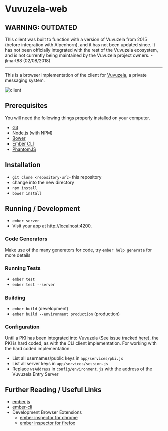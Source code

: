 # Vuvuzela-web

## WARNING: OUTDATED

This client was built to function with a version of Vuvuzela from 2015 (before integration with Alpenhorn), and it has not been updated since. It has not been officially integrated with the rest of the Vuvuzela ecosystem, and is not currently being maintained by the Vuvuzela project owners. - jlmart88 (02/08/2018)

---

This is a browser implementation of the client for [Vuvuzela](https://github.com/davidlazar/vuvuzela), a private messaging system.

![client](https://github.com/jlmart88/vuvuzela-web-client/blob/master/screenshots/client.png)

## Prerequisites

You will need the following things properly installed on your computer.

* [Git](http://git-scm.com/)
* [Node.js](http://nodejs.org/) (with NPM)
* [Bower](http://bower.io/)
* [Ember CLI](http://www.ember-cli.com/)
* [PhantomJS](http://phantomjs.org/)

## Installation

* `git clone <repository-url>` this repository
* change into the new directory
* `npm install`
* `bower install`

## Running / Development

* `ember server`
* Visit your app at [http://localhost:4200](http://localhost:4200).

### Code Generators

Make use of the many generators for code, try `ember help generate` for more details

### Running Tests

* `ember test`
* `ember test --server`

### Building

* `ember build` (development)
* `ember build --environment production` (production)

### Configuration

Until a PKI has been integrated into Vuvuzela (See issue tracked [here](https://github.com/davidlazar/vuvuzela/issues/1)), the PKI is hard coded, as with the CLI client implementation. For working with the hard coded implementation:

* List all usernames/public keys in `app/services/pki.js`
* List all server keys in `app/services/session.js`
* Replace `wsAddress` in `config/environment.js` with the address of the Vuvuzela Entry Server

## Further Reading / Useful Links

* [ember.js](http://emberjs.com/)
* [ember-cli](http://www.ember-cli.com/)
* Development Browser Extensions
  * [ember inspector for chrome](https://chrome.google.com/webstore/detail/ember-inspector/bmdblncegkenkacieihfhpjfppoconhi)
  * [ember inspector for firefox](https://addons.mozilla.org/en-US/firefox/addon/ember-inspector/)

